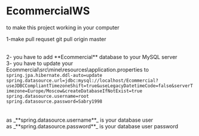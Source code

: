 # EcommercialWS
to make this project working in your computer 


1-make pull requset
git pull origin master

<br/>
2-
you have to add **Ecommercial** database to your MySQL server
<br/>
3-
you have to update your Ecommercial\src\mine\resources\application.properties to
<code>
spring.jpa.hibernate.ddl-auto=update
spring.datasource.url=jdbc:mysql://localhost/Ecommercial?useJDBCCompliantTimezoneShift=true&useLegacyDatetimeCode=false&serverTimezone=Europe/Moscow&createDatabaseIfNotExist=true
spring.datasource.username=root
spring.datasource.password=Sabry1998
</code><br/>
<br/>
as _**spring.datasource.username**_ is your database user<br/>
as _**spring.datasource.password**_ is your database user password

